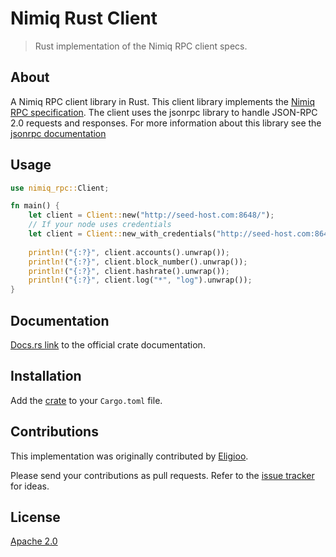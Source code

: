 # Nimiq Rust Client

> Rust implementation of the Nimiq RPC client specs.

## About
A Nimiq RPC client library in Rust. This client library implements the [Nimiq RPC specification](https://github.com/nimiq/core-js/wiki/JSON-RPC-API). The client uses the jsonrpc library to handle JSON-RPC 2.0 requests and responses. For more information about this library see the [jsonrpc documentation](https://docs.rs/jsonrpc/0.11.0/jsonrpc/)

## Usage

``` rust
use nimiq_rpc::Client;

fn main() {
	let client = Client::new("http://seed-host.com:8648/");
	// If your node uses credentials
	let client = Client::new_with_credentials("http://seed-host.com:8648/", "user", "password");
	
	println!("{:?}", client.accounts().unwrap());
	println!("{:?}", client.block_number().unwrap());
	println!("{:?}", client.hashrate().unwrap());
	println!("{:?}", client.log("*", "log").unwrap());
}
```

## Documentation

[Docs.rs link](https://docs.rs/nimiq_rpc/0.1.1/nimiq_rpc/struct.Client.html) to the official crate documentation.

## Installation

Add the [crate](https://crates.io/crates/nimiq_rpc) to your `Cargo.toml` file.

## Contributions

This implementation was originally contributed by [Eligioo](https://github.com/eligioo/).

Please send your contributions as pull requests.
Refer to the [issue tracker](https://github.com/nimiq-community/rust-client/issues) for ideas.

## License

[Apache 2.0](LICENSE.md)
